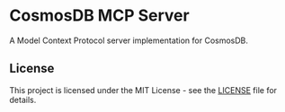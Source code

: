 # CosmosDB MCP Server

A Model Context Protocol server implementation for CosmosDB.

## License

This project is licensed under the MIT License - see the [LICENSE](LICENSE) file for details.